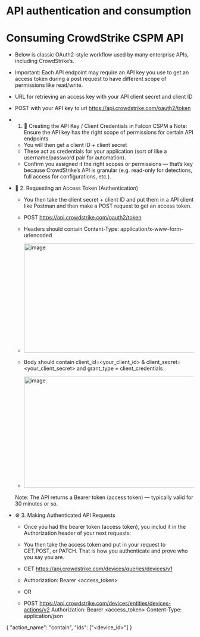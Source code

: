 # API authentication and consumption

# Consuming CrowdStrike CSPM API

- Below is classic OAuth2-style workflow used by many enterprise APIs, including CrowdStrike’s.
- Important: Each API endpoint may require an API key you use to get an access token during a post request to have different scope of permissions like read/write.
- URL for retrieving an access key with your API client secret and client ID
- POST with your API key to url https://api.crowdstrike.com/oauth2/token

  
- 1. 🔑 Creating the API Key / Client Credentials in Falcon CSPM a
  Note: Ensure the API key has the right scope of permissions for certain API endpoints
  - You will then get a client ID + client secret
  - These act as credentials for your application (sort of like a username/password pair for automation).
  - Confirm you assigned it the right scopes or permissions — that’s key because CrowdStrike’s API is granular (e.g. read-only for detections, full access for configurations, etc.).
 
- 🧾 2. Requesting an Access Token (Authentication)
  - You then take the client secret + client ID and put them in a API client like Postman and then make a POST request to get an access token.
  - POST https://api.crowdstrike.com/oauth2/token
  - Headers should contain Content-Type: application/x-www-form-urlencoded
  - <img width="1140" height="293" alt="image" src="https://github.com/user-attachments/assets/8408cd08-18a9-4c5d-9983-2070d311f05f" />

  - Body should contain client_id=<your_client_id> & client_secret=<your_client_secret> and grant_type = client_credentials
  - <img width="958" height="299" alt="image" src="https://github.com/user-attachments/assets/04d67d90-90f0-4b74-b571-8804e54552e4" />

  Note: The API returns a Bearer token (access token) — typically valid for 30 minutes or so.

 
- ⚙️ 3. Making Authenticated API Requests
  - Once you had the bearer token (access token), you includ it in the Authorization header of your next requests:
  - You then take the access token and put in your request to GET,POST, or PATCH. That is how you authenticate and prove who you say you are.
  - GET https://api.crowdstrike.com/devices/queries/devices/v1
  - Authorization: Bearer <access_token>


  - OR
  - POST https://api.crowdstrike.com/devices/entities/devices-actions/v2
Authorization: Bearer <access_token>
Content-Type: application/json

{
  "action_name": "contain",
  "ids": ["<device_id>"]
}


